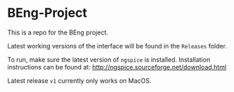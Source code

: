 # BEng-Project
This is a repo for the BEng project. 

Latest working versions of the interface will be found in the `Releases` folder.

To run, make sure the latest version of `ngspice` is installed. Installation instructions can be found at: http://ngspice.sourceforge.net/download.html

Latest release `v1` currently only works on MacOS.
